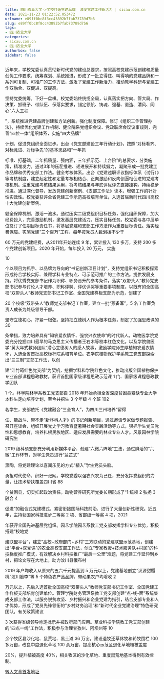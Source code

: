 ```yaml
---
title: 四川农业大学->学校打造党建品牌  激发党建工作新活力 | sicau.com.cn
date: 2021-11-23 01:22:52.053472
urlname: e89ff0bc8f8cc43892b7fab73789d7b6
slug: e89ff0bc8f8cc43892b7fab73789d7b6
tags: 
- 四川农业大学
categories:
- sicau.com.cn
- 四川农业大学
authorbox: false
sidebar: false
---
```

近年来，学校党委认真贯彻新时代党的建设总要求，按照高校党建示范创建和质量创优工作要求，统筹谋划、系统推进，形成了一批立得住、叫得响的党建品牌和一系列可复制、可推广的工作方法，激发了党建工作新活力，推动教学科研与党建工作双融合、双促进、双提高。

坚持党委统筹，下好一盘棋。校党委始终统揽全局，认真落实把方向、管大局、作决策、抓班子、带队伍、保落实要求，锚定领航、铸魂、强基、锻造、清风、同心“六大工程
<!--more-->
”，系统推进党建品牌创建和方法创新。强化制度保障。修订《组织工作管理办法》，持续优化党建工作机制、健全院系党组织会议、党政联席会议议事规则，完善“四位一体”组织体系，实施“四大品牌”

计划，促进党组织全面进步。出台《党支部建设三年行动计划》，按照“对标看齐、对标竞进、对标争先”的基本思路和“一年抓

标准、打基础，二年抓质量、强内涵，三年抓示范、上台阶”的总要求，分类施策，精准发力，通过3年的压茬推进、递进展开和持续努力，凝聚形成一批党建工作品牌和优秀支部工作法。健全考核体系。出台《党建述职评议指标体系（试行）》等考核制度，建立起定性和定量考核相结合、正向激励和反向倒逼相促进的党建考核机制。注重党建考核结果运用，将考核结果与年底评优评先直接挂钩。持续稳步推进。通过深化督导，发放党建创新案例、《支部工作法》读本，增强工作的针对性实效性。校党委获评全省党建工作示范高校培育单位，入选首届新时代四川高校十大党建创新案例。

健全保障机制，激活一池水。通过压实二级党组织目标任务，强化组织保障，加大经费投入，完善激励机制，激发基层党建活力。压实目标任务。校党委与各中层单位签订了任期目标责任书，将基层党建和支部工作方法作为重要目标责任。落实经费保障。实施党建“三个百万”工程，每年按党员人数划拨不少于

60 万元的党建经费，从2011年开始连续 9 年，累计投入 130 多万，支持 200 多个党建创新项目。2020 年开始，每年投入 20 万元， 实施

10

个以项目为抓手、以品牌为导向的“书记创新项目计划”，支持党组织书记积极探索形成符合学校实际、兼顾学科专业特点、可示范可推广的工作方法。提供发展支持。将优秀党支部书记作为职称、职务晋升的参考条件，落实“双带头人”教师党支部书记参与讨论人才培养、职称评聘、评优评奖等重要事项制度，以既有的全国高校“双带头人”教师党支部书记工作室、全国党建样板支部为示范，创建了

20 个校级“双带头人”教师党支部书记工作室，建立一批“预备军”，5 名工作室负责人成长为处级领导干部。

坚守立德初心，拧紧一根弦。坚持把立德树人作为根本任务，制定了加强思政课的 30

条举措，致力培养具有“知农爱农情怀、强农兴农使命”的时代新人。动物医学院党委充分挖掘四川最早的马克思主义传播者王右木等校本红色文化，以及学院兽医学“黄大年式教师团队”潜心立德树人的感人故事，激励学院师生厚植知农爱农情怀，入选全省首批高校标杆院系培育单位。农学院植物保护学系教工党支部探索出“三三制”支部工作法，以创

建“江竹筠红色党支部”为契机，挖掘学科和学院红色文化，推动出版全国植物保护专业首部课程思政教材，获评首批国家级课程思政示范课 1 门、国家级课程思政教学团队

1 个。林学院林学系教工党支部自 2018 年开始承担全省深度贫困县紧缺专业大学本科生定向培养计划，至今共招生 3 个年级 4 个班 102

名学生，支部依托《党建融合“三全育人”，为四川三州培养“留得

住、能战斗、带不走”新林科人才》的书记创新项目，通过邀请专家做专题报告、召开座谈会，组织开展党史学习教育暨暑期社会实践活动等方式，狠抓学生党员党性和思想教育，培养扎根民族地区、适应发展需要的林业专业人才。风景园林学院研究生

2019 级科硕支部充分利用新媒体平台，创建“六微六阵地”工法，通过鲜活的“六微”工作环节，对学生党员进行“兰芷式”

熏陶，将党建理论以喜闻乐见的方式“植入”学生党员头脑。

勇担时代使命，织好一张网。学校党委以强农兴农为己任，充分发挥党组织的力量，让技术帮扶覆盖四川省 88

个贫困县，切实扛起政治责任。动物营养研究所党委长期形成了“1 统领 2 弘扬 3 融合 4

促进”的融合式党建模式，紧密衔接国际科技前沿，进行了大量创新性研究。近五年，主持获国家科技进步二等奖 2 项、省部级一等奖 4 项，2021

年获评全国先进基层党组织。园艺学院园艺系教工党支部发挥学科专业优势，积极搭建“校地党

建联盟平台”，建立“高校+政府部门+乡村”三方联动的党建联盟示范基地，创建出“平台+双党课”的农业高校支部工作法，创立“专家教授+技术服务队+村民”的科技梯度推广模式，有效解决乡村科技推广“最后一公里”难题，将党建工作延伸到乡村，把论文写在大地上，助力汶川县俄布村

2019 年户均收入从原来的五六千元提高到 5 万元以上，党建基地创立“汉源甜樱桃“汶川脆李”等 5 个特色农产品品牌，带动果农户均增收 2

万元以上，先后入选首批全国高校“双带头人”教师党支部书记工作室、全国党建工作样板支部培育创建单位。管理学院财务管理系教工党支部创建“点-线-面”系统集成支部工作法，以服务脱贫攻坚、乡村振兴和企业党建为指引，结合支部专业和人才优势，形成了党员先锋领衔的“乡村财务治理”和“新时代企业党建治理”特色研究团队，有关政策建议

3 次获得省级领导肯定批示并被政府部门应用。草业科技学院教工党支部创建的“四点一线”工作法，积极参与治理甘孜州、阿坝州等 10

余个牧区县沙化地、鼠荒地、黑土滩 36 万亩，建设退牧还草休牧和轮牧围栏 100 多万亩，改良中度退化草地 100 余万亩，提高核心示范区退化草地植被盖度

20%，提升植被高度 40%，相关牧区的沙化草地、重度鼠荒地基本得到有效控制。



[转入文章首发地址](https://news.sicau.edu.cn/info/1135/65620.htm)